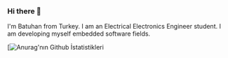### Hi there 👋

I'm Batuhan from Turkey. I am an Electrical Electronics Engineer student. I am developing myself embedded software fields.

[![Anurag'nın Github İstatistikleri](https://github-readme-stats.vercel.app/api?username=arslanbatu97https://github.com/anuraghazra/github-readme-stats)
